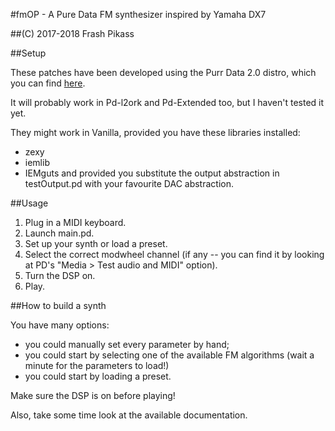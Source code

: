 #fmOP - A Pure Data FM synthesizer inspired by Yamaha DX7

##(C) 2017-2018 Frash Pikass

##Setup

These patches have been developed using the Purr Data 2.0 distro, which you can find [here](http://l2ork.music.vt.edu/main/make-your-own-l2ork/software/).

It will probably work in Pd-l2ork and Pd-Extended too, but I haven't tested it yet.

They might work in Vanilla, provided you have these libraries installed:
- zexy
- iemlib
- IEMguts
and provided you substitute the output abstraction in testOutput.pd with your favourite DAC abstraction.


##Usage
1. Plug in a MIDI keyboard.
2. Launch main.pd.
3. Set up your synth or load a preset.
4. Select the correct modwheel channel (if any -- you can find it by looking at PD's "Media > Test audio and MIDI" option).
5. Turn the DSP on.
6. Play.


##How to build a synth

You have many options:
- you could manually set every parameter by hand;
- you could start by selecting one of the available FM algorithms (wait a minute for the parameters to load!)
- you could start by loading a preset.

Make sure the DSP is on before playing!

Also, take some time look at the available documentation.
